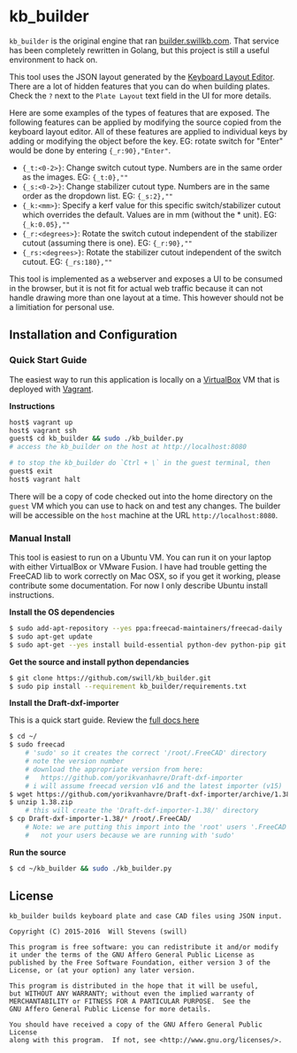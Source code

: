 kb_builder
==========

`kb_builder` is the original engine that ran [builder.swillkb.com](http://builder.swillkb.com).  That service has been completely rewritten in Golang, but this project is still a useful environment to hack on.  

This tool uses the JSON layout generated by the [Keyboard Layout Editor](http://www.keyboard-layout-editor.com/).  There are a lot of hidden features that you can do when building plates.  Check the `?` next to the `Plate Layout` text field in the UI for more details.

Here are some examples of the types of features that are exposed. The following features can be applied by modifying the source copied from the keyboard layout editor. All of these features are applied to individual keys by adding or modifying the object before the key. EG: rotate switch for "Enter" would be done by entering `{_r:90},"Enter"`.

* `{_t:<0-2>}`: Change switch cutout type. Numbers are in the same order as the images. EG: `{_t:0},""`
* `{_s:<0-2>}`: Change stabilizer cutout type. Numbers are in the same order as the dropdown list. EG: `{_s:2},""`
* `{_k:<mm>}`: Specify a kerf value for this specific switch/stabilizer cutout which overrides the default. Values are in mm (without the * unit). EG: `{_k:0.05},""`
* `{_r:<degrees>}`: Rotate the switch cutout independent of the stabilizer cutout (assuming there is one). EG: `{_r:90},""`
* `{_rs:<degrees>}`: Rotate the stabilizer cutout independent of the switch cutout. EG: `{_rs:180},""`

This tool is implemented as a webserver and exposes a UI to be consumed in the browser, but it is not fit for actual web traffic because it can not handle drawing more than one layout at a time.  This however should not be a limitiation for personal use.


## Installation and Configuration


### Quick Start Guide

The easiest way to run this application is locally on a
[VirtualBox](https://virtualbox.org) VM that is deployed with
[Vagrant](https://vagrantup.com).


**Instructions**

``` bash
host$ vagrant up
host$ vagrant ssh
guest$ cd kb_builder && sudo ./kb_builder.py
# access the kb_builder on the host at http://localhost:8080

# to stop the kb_builder do `Ctrl + \` in the guest terminal, then
guest$ exit
host$ vagrant halt
```

There will be a copy of code checked out into the home directory on the `guest`
VM which you can use to hack on and test any changes.  The builder
will be accessible on the `host` machine at the URL `http://localhost:8080`.



### Manual Install

This tool is easiest to run on a Ubuntu VM.  You can run it on your laptop with
either VirtualBox or VMware Fusion.  I have had trouble getting the FreeCAD lib
to work correctly on Mac OSX, so if you get it working, please contribute some
documentation.  For now I only describe Ubuntu install instructions.


**Install the OS dependencies**

``` bash
$ sudo add-apt-repository --yes ppa:freecad-maintainers/freecad-daily
$ sudo apt-get update
$ sudo apt-get --yes install build-essential python-dev python-pip git freecad unzip
```


**Get the source and install python dependancies**

``` bash
$ git clone https://github.com/swill/kb_builder.git
$ sudo pip install --requirement kb_builder/requirements.txt
```


**Install the Draft-dxf-importer**

This is a quick start guide.  Review the [full docs
here](https://github.com/yorikvanhavre/Draft-dxf-importer)

``` bash
$ cd ~/
$ sudo freecad
	# 'sudo' so it creates the correct '/root/.FreeCAD' directory
	# note the version number
	# download the appropriate version from here: 
	# 	https://github.com/yorikvanhavre/Draft-dxf-importer
	# i will assume freecad version v16 and the latest importer (v15)
$ wget https://github.com/yorikvanhavre/Draft-dxf-importer/archive/1.38.zip
$ unzip 1.38.zip
	# this will create the 'Draft-dxf-importer-1.38/' directory
$ cp Draft-dxf-importer-1.38/* /root/.FreeCAD/
	# Note: we are putting this import into the 'root' users '.FreeCAD' 
	#	not your users because we are running with 'sudo'
```


**Run the source**

``` bash
$ cd ~/kb_builder && sudo ./kb_builder.py
```


## License

```
kb_builder builds keyboard plate and case CAD files using JSON input.

Copyright (C) 2015-2016  Will Stevens (swill)

This program is free software: you can redistribute it and/or modify
it under the terms of the GNU Affero General Public License as
published by the Free Software Foundation, either version 3 of the
License, or (at your option) any later version.

This program is distributed in the hope that it will be useful,
but WITHOUT ANY WARRANTY; without even the implied warranty of
MERCHANTABILITY or FITNESS FOR A PARTICULAR PURPOSE.  See the
GNU Affero General Public License for more details.

You should have received a copy of the GNU Affero General Public License
along with this program.  If not, see <http://www.gnu.org/licenses/>.
```
